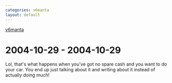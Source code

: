 ```yaml
---
categories: v6manta
layout: default
---
```


[v6manta](/v6manta)

# 2004-10-29 - 2004-10-29 
Lol, that's what happens when you've got no spare cash and you want to do your car. You end up just talking about it and writing about it instead of actually doing much!   
